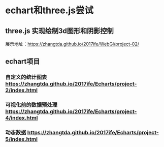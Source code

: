 # echart和three.js尝试
## three.js 实现绘制3d图形和阴影控制
展示地址：https://zhangtda.github.io/2017ife/WebGl/project-02/
## echart项目
### 自定义的统计图表 https://zhangtda.github.io/2017ife/Echarts/project-2/index.html
### 可视化前的数据预处理 https://zhangtda.github.io/2017ife/Echarts/project-4/index.html
### 动态数据 https://zhangtda.github.io/2017ife/Echarts/project-5/index.html
